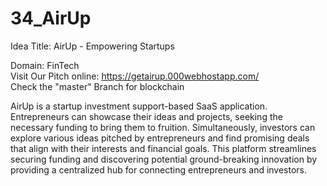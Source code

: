 # 34_AirUp
Idea Title: AirUp - Empowering Startups  

Domain: FinTech  
Visit Our Pitch online: https://getairup.000webhostapp.com/   
Check the "master" Branch for blockchain  

AirUp is a startup investment support-based SaaS application. Entrepreneurs can showcase their ideas and projects, seeking the necessary funding to bring them to fruition. Simultaneously, investors can explore various ideas pitched by entrepreneurs and find promising deals that align with their interests and financial goals. This platform streamlines securing funding and discovering potential ground-breaking innovation by providing a centralized hub for connecting entrepreneurs and investors.  
